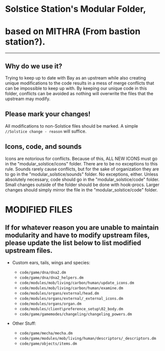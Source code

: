 # Solstice Station's Modular Folder,
# based on MITHRA (From bastion station?).
---

## Why do we use it?
Trying to keep up to date with Bay as an upstream while also creating unique modifications to the code results in a mess of merge conflicts that can be impossible to keep up with. By keeping our unique code in this folder, conflicts can be avoided as nothing will overwrite the files that the upstream may modify.

## Please mark your changes!
All modifications to non-Solstice files should be marked. A simple `//Solstice change - reason` will suffice.

## Icons, code, and sounds
Icons are notorious for conflicts. Because of this, ALL NEW ICONS must go in the "modular_solstice/icons" folder. There are to be no exceptions to this rule. Sounds rarely cause conflicts, but for the sake of organization they are to go in the "modular_solstice/sounds" folder. No exceptions, either. Unless absolutely necessary, code should go in the "modular_solstice/code" folder. Small changes outside of the folder should be done with hook-procs. Larger changes should simply mirror the file in the "modular_solstice/code" folder.

# MODIFIED FILES
If for whatever reason you are unable to maintain modularity and have to modify upstream files, please update the list below to list modified upstream files.
---
- Custom ears, tails, wings and species:
  - `code/game/dna/dna2.dm`
  - `code/game/dna/dna2_helpers.dm`
  - `code/modules/mob/living/carbon/human/update_icons.dm`
  - `code/modules/mob/living/carbon/human/examine.dm`
  - `code/modules/organs/external/head.dm`
  - `code/modules/organs/external/_external_icons.dm`
  - `code/modules/organs/organ.dm`
  - `code/modules/client\preference_setup\02_body.dm`
  - `code/game/gamemodes/changeling/changeling_powers.dm`
  
- Other Stuff:
  - `code/game/mecha/mecha.dm`
  - `code/game/modules/mob/living/human/descriptors/_descriptors.dm`
  - `code/game/objects/items.dm`